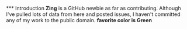 *** Introduction
**Zing** is a GitHub newbie as far as contributing.  Although I've pulled lots of data from here and posted issues,
I haven't committed any of my work to the public domain.
**favorite color is Green**
